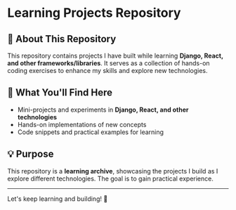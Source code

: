 # Learning Projects Repository

## 🚀 About This Repository
This repository contains projects I have built while learning **Django, React, and other frameworks/libraries**. It serves as a collection of hands-on coding exercises to enhance my skills and explore new technologies.

## 📌 What You'll Find Here
- Mini-projects and experiments in **Django, React, and other technologies**
- Hands-on implementations of new concepts
- Code snippets and practical examples for learning

## 💡 Purpose
This repository is a **learning archive**, showcasing the projects I build as I explore different technologies. The goal is to gain practical experience.

---
Let's keep learning and building! 🚀

